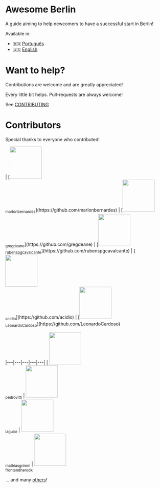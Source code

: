 # Awesome Berlin
A guide aiming to help newcomers to have a successful start in Berlin!

Available in:

- :brazil: [Português](https://marlonbernardes.github.io/awesome-berlin/pt-br/)
- :us: [English](https://marlonbernardes.github.io/awesome-berlin/en/)

# Want to help?
Contributions are welcome and are greatly appreciated!

Every little bit helps. Pull-requests are always welcome!

See [CONTRIBUTING](./CONTRIBUTING.md)

# Contributors

Special thanks to everyone who contributed!

<!-- contributors:start --> | [<img src="https://avatars2.githubusercontent.com/u/2975955?v=3" width="100px" /><br /><sub>marlonbernardes</sub>](https://github.com/marlonbernardes) | [<img src="https://avatars3.githubusercontent.com/u/4949000?v=3" width="100px" /><br /><sub>gregdeane</sub>](https://github.com/gregdeane) | [<img src="https://avatars1.githubusercontent.com/u/739913?v=3" width="100px" /><br /><sub>rubenspgcavalcante</sub>](https://github.com/rubenspgcavalcante) | [<img src="https://avatars2.githubusercontent.com/u/551895?v=3" width="100px" /><br /><sub>acidio</sub>](https://github.com/acidio) | [<img src="https://avatars3.githubusercontent.com/u/1775157?v=3" width="100px" /><br /><sub>LeonardoCardoso</sub>](https://github.com/LeonardoCardoso)
|---|---|---|---|---|
 | [<img src="https://avatars0.githubusercontent.com/u/446112?v=3" width="100px" /><br /><sub>pedrovitti</sub>](https://github.com/pedrovitti) | [<img src="https://avatars0.githubusercontent.com/u/6086?v=3" width="100px" /><br /><sub>laguiar</sub>](https://github.com/laguiar) | [<img src="https://avatars1.githubusercontent.com/u/450069?v=3" width="100px" /><br /><sub>mathiasgrimm</sub>](https://github.com/mathiasgrimm) | [<img src="https://avatars1.githubusercontent.com/u/1649432?v=3" width="100px" /><br /><sub>frontendherodk</sub>](https://github.com/frontendherodk)<!-- contributors:end -->

... and many [others](https://github.com/marlonbernardes/awesome-berlin/graphs/contributors)!

